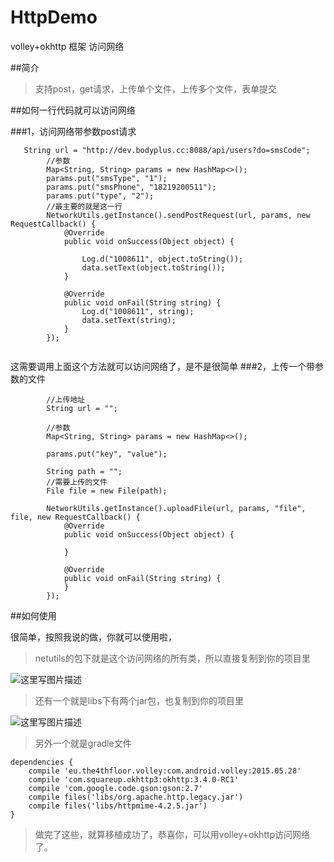 # HttpDemo
volley+okhttp 框架 访问网络

##简介

> 支持post，get请求，上传单个文件，上传多个文件，表单提交
       
##如何一行代码就可以访问网络
 
###1，访问网络带参数post请求
  

```
   String url = "http://dev.bodyplus.cc:8088/api/users?do=smsCode";
        //参数
        Map<String, String> params = new HashMap<>();
        params.put("smsType", "1");
        params.put("smsPhone", "18219200511");
        params.put("type", "2");
        //最主要的就是这一行
        NetworkUtils.getInstance().sendPostRequest(url, params, new RequestCallback() {
            @Override
            public void onSuccess(Object object) {

                Log.d("1008611", object.toString());
                data.setText(object.toString());
            }

            @Override
            public void onFail(String string) {
                Log.d("1008611", string);
                data.setText(string);
            }
        });
     
```
     
     
这需要调用上面这个方法就可以访问网络了，是不是很简单
###2，上传一个带参数的文件


  

```
	    //上传地址
        String url = "";

        //参数
        Map<String, String> params = new HashMap<>();

        params.put("key", "value");

        String path = "";
        //需要上传的文件
        File file = new File(path);

        NetworkUtils.getInstance().uploadFile(url, params, "file", file, new RequestCallback() {
            @Override
            public void onSuccess(Object object) {

            }

            @Override
            public void onFail(String string) {
            }
        });
```
##如何使用

很简单，按照我说的做，你就可以使用啦，
>netutils的包下就是这个访问网络的所有类，所以直接复制到你的项目里


![这里写图片描述](http://img.blog.csdn.net/20160721210506697)

>还有一个就是libs下有两个jar包，也复制到你的项目里

![这里写图片描述](http://img.blog.csdn.net/20160722093651292)
>另外一个就是gradle文件
    
	dependencies {
	    compile 'eu.the4thfloor.volley:com.android.volley:2015.05.28'
	    compile 'com.squareup.okhttp3:okhttp:3.4.0-RC1'
	    compile 'com.google.code.gson:gson:2.7'
	    compile files('libs/org.apache.http.legacy.jar')
	    compile files('libs/httpmime-4.2.5.jar')
	}


>做完了这些，就算移植成功了，恭喜你，可以用volley+okhttp访问网络了。

